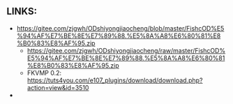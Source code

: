 
## LINKS:
* https://gitee.com/zjgwh/ODshiyongjiaocheng/blob/master/FishcOD%E5%94%AF%E7%BE%8E%E7%89%88.%E5%8A%A8%E6%80%81%E8%B0%83%E8%AF%95.zip
  * https://gitee.com/zjgwh/ODshiyongjiaocheng/raw/master/FishcOD%E5%94%AF%E7%BE%8E%E7%89%88.%E5%8A%A8%E6%80%81%E8%B0%83%E8%AF%95.zip
  * FKVMP 0.2: https://tuts4you.com/e107_plugins/download/download.php?action=view&id=3510
* 
